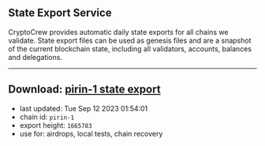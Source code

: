 ## State Export Service
CryptoCrew provides automatic daily state exports for all chains we validate. State export files can be used as genesis files and are a snapshot of the current blockchain state, including all validators, accounts, balances and delegations.

---
**Download: [pirin-1 state export](https://dl.ccvalidators.com/SERVICE/nolus/pirin-1_export_1665783.json)**
---

- last updated: Tue Sep 12 2023 01:54:01
- chain id: `pirin-1`
- export height: `1665783`
- use for: airdrops, local tests, chain recovery
